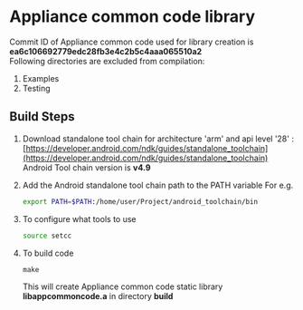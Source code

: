 
# Appliance common code library
Commit ID of Appliance common code used for library creation is **ea6c106692779edc28fb3e4c2b5c4aaa065510a2**  
Following directories are excluded from compilation:  
1. Examples  
2. Testing 
## Build Steps 
1. Download standalone tool chain for architecture 'arm' and api level '28' :   
	[https://developer.android.com/ndk/guides/standalone_toolchain](https://developer.android.com/ndk/guides/standalone_toolchain)  
	Android Tool chain version is **v4.9** 
2. Add the Android standalone tool chain path to the PATH variable
   For e.g.
	```bash
	export PATH=$PATH:/home/user/Project/android_toolchain/bin
	```

3. To configure what tools to use 
	```bash	
	source setcc
	```
4. To build code
	```	
	make
	```
	This will create Appliance common code static library **libappcommoncode.a** in directory **build**

